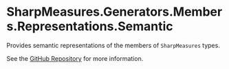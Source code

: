 # SharpMeasures.Generators.Members.Representations.Semantic

Provides semantic representations of the members of `SharpMeasures` types.

See the [GitHub Repository](https://github.com/SharpMeasures/sharp-measures-generators) for more information.